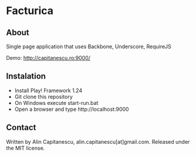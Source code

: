 Facturica
=========

About
-----
Single page application that uses Backbone, Underscore, RequireJS

Demo: http://capitanescu.ro:9000/

Instalation
-----------
* Install Play! Framework 1.24
* Git clone this repository
* On Windows execute start-run.bat
* Open a browser and type http://localhost:9000


Contact
-------
Written by Alin Capitanescu, alin.capitanescu[at]gmail.com.
Released under the MIT license.